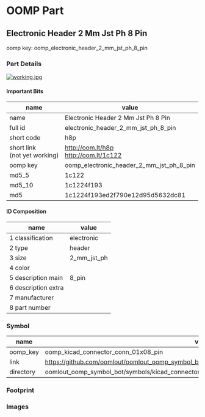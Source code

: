 # OOMP Part  
## Electronic Header 2 Mm Jst Ph 8 Pin  
  
oomp key: oomp_electronic_header_2_mm_jst_ph_8_pin  
  
### Part Details  
  
[![working.jpg](working_600.jpg)](working.jpg)  
  
#### Important Bits  
| name | value | 
| --- | --- | 
| name | Electronic Header 2 Mm Jst Ph 8 Pin | 
| full id | electronic_header_2_mm_jst_ph_8_pin | 
| short code | h8p | 
| short link<br>(not yet working) | http://oom.lt/h8p<br>http://oom.lt/1c122 | 
| oomp key | oomp_electronic_header_2_mm_jst_ph_8_pin | 
| md5_5 | 1c122 | 
| md5_10 | 1c1224f193 | 
| md5 | 1c1224f193ed2f790e12d95d5632dc81 | 
#### ID Composition  
| name | value | 
| --- | --- | 
| 1 classification | electronic | 
| 2 type | header | 
| 3 size | 2_mm_jst_ph | 
| 4 color |  | 
| 5 description main | 8_pin | 
| 6 description extra |  | 
| 7 manufacturer |  | 
| 8 part number |  | 
### Symbol  
| name | value | 
| --- | --- | 
| oomp_key | oomp_kicad_connector_conn_01x08_pin | 
| link | https://github.com/oomlout/oomlout_oomp_symbol_bot/tree/main/symbols/kicad_connector_conn_01x08_pin | 
| directory | oomlout_oomp_symbol_bot/symbols/kicad_connector_conn_01x08_pin//working/working.kicad_sym | 
### Footprint  
### Images  
